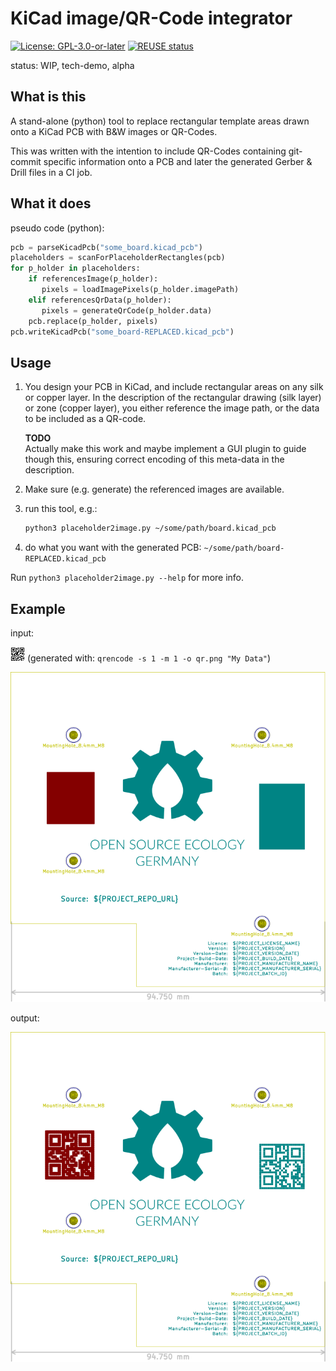 <!--
SPDX-FileCopyrightText: 2021 Robin Vobruba <hoijui.quaero@gmail.com>

SPDX-License-Identifier: CC0-1.0
-->

# KiCad image/QR-Code integrator

[![License: GPL-3.0-or-later](
https://img.shields.io/badge/License-GPL%203.0+-blue.svg)](
https://www.gnu.org/licenses/gpl-3.0.txt)
[![REUSE status](
https://api.reuse.software/badge/github.com/hoijui/kicad-image-injector)](
https://api.reuse.software/info/github.com/hoijui/kicad-image-injector)

status: WIP,  tech-demo, alpha

## What is this

A stand-alone (python) tool
to replace rectangular template areas drawn onto a KiCad PCB
with B&W images or QR-Codes.

This was written with the intention to include QR-Codes
containing git-commit specific information
onto a PCB and later the generated Gerber & Drill files
in a CI job.

## What it does

pseudo code (python):

```python
pcb = parseKicadPcb("some_board.kicad_pcb")
placeholders = scanForPlaceholderRectangles(pcb)
for p_holder in placeholders:
    if referencesImage(p_holder):
       pixels = loadImagePixels(p_holder.imagePath)
    elif referencesQrData(p_holder):
       pixels = generateQrCode(p_holder.data)
    pcb.replace(p_holder, pixels)
pcb.writeKicadPcb("some_board-REPLACED.kicad_pcb")
```

## Usage

1. You design your PCB in KiCad,
    and include rectangular areas on any silk or copper layer.
    In the description of the rectangular drawing (silk layer) or zone (copper layer),
    you either reference the image path,
    or the data to be included as a QR-code.

    **TODO** \
    Actually make this work and maybe implement a GUI plugin to guide though this,
    ensuring correct encoding of this meta-data in the description.

2. Make sure (e.g. generate) the referenced images are available.

3. run this tool, e.g.:

    ```bash
    python3 placeholder2image.py ~/some/path/board.kicad_pcb
    ```

4. do what you want with the generated PCB:
   `~/some/path/board-REPLACED.kicad_pcb`

Run `python3 placeholder2image.py --help` for more info.

## Example

input:

![input QR-Code](qr.png)
(generated with: `qrencode -s 1 -m 1 -o qr.png "My Data"`)

[![input PCB](kicad-board-0-design.svg)](https://github.com/hoijui/for-science-keyboar/base.kicad_pcb)

output:

![output PCB](kicad-board-1-generated.svg)
